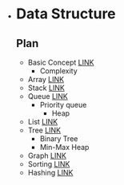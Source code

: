 - # Data Structure

  ## Plan 

  - Basic Concept [LINK](https://github.com/sorious77/Study/tree/master/Data%20Structure/1.Basic%20Concept)
    - Complexity
  - Array [LINK](https://github.com/sorious77/Study/tree/master/Data%20Structure/2.Array)
  - Stack [LINK](https://github.com/sorious77/Study/tree/master/Data%20Structure/3.Stack)
  - Queue [LINK](https://github.com/sorious77/Study/tree/master/Data%20Structure/4.Queue)
    - Priority queue
      - Heap
  - List [LINK](https://github.com/sorious77/Study/tree/master/Data%20Structure/5.List)
  - Tree [LINK](https://github.com/sorious77/Study/tree/master/Data%20Structure/6.Tree)
    - Binary Tree
    - Min-Max Heap
  - Graph [LINK](https://github.com/sorious77/Study/tree/master/Data%20Structure/7.Graph)
  - Sorting [LINK](https://github.com/sorious77/Study/tree/master/Data%20Structure/8.Sorting)
  - Hashing [LINK](https://github.com/sorious77/Study/tree/master/Data%20Structure/9.Hashing)
